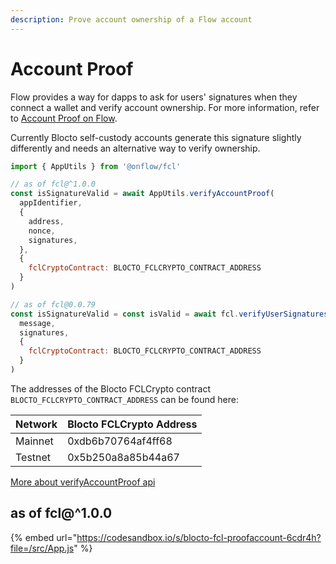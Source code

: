 ```yaml
---
description: Prove account ownership of a Flow account
---
```


# Account Proof

Flow provides a way for dapps to ask for users' signatures when they connect a wallet and verify account ownership. For more information, refer to [Account Proof on Flow](https://docs.onflow.org/fcl/reference/proving-authentication/).

Currently Blocto self-custody accounts generate this signature slightly differently and needs an alternative way to verify ownership.

```javascript
import { AppUtils } from '@onflow/fcl'

// as of fcl@^1.0.0
const isSignatureValid = await AppUtils.verifyAccountProof(
  appIdentifier,
  {
    address,
    nonce,
    signatures,
  },
  {
    fclCryptoContract: BLOCTO_FCLCRYPTO_CONTRACT_ADDRESS
  }
)

// as of fcl@0.0.79
const isSignatureValid = const isValid = await fcl.verifyUserSignatures(
  message,
  signatures,
  {
    fclCryptoContract: BLOCTO_FCLCRYPTO_CONTRACT_ADDRESS
  }
)
```

The addresses of the Blocto FCLCrypto contract `BLOCTO_FCLCRYPTO_CONTRACT_ADDRESS` can be found here:

| Network | Blocto FCLCrypto Address |
| ------- | ------------------------ |
| Mainnet | 0xdb6b70764af4ff68       |
| Testnet | 0x5b250a8a85b44a67       |

[More about verifyAccountProof api](https://github.com/onflow/fcl-js/blob/master/docs/reference/proving-authentication.mdx)

## as of fcl@^1.0.0

{% embed url="https://codesandbox.io/s/blocto-fcl-proofaccount-6cdr4h?file=/src/App.js" %}
